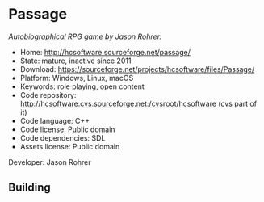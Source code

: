 # Passage

_Autobiographical RPG game by Jason Rohrer._

- Home: http://hcsoftware.sourceforge.net/passage/
- State: mature, inactive since 2011
- Download: https://sourceforge.net/projects/hcsoftware/files/Passage/
- Platform: Windows, Linux, macOS
- Keywords: role playing, open content
- Code repository: http://hcsoftware.cvs.sourceforge.net:/cvsroot/hcsoftware (cvs part of it)
- Code language: C++
- Code license: Public domain
- Code dependencies: SDL
- Assets license: Public domain

Developer: Jason Rohrer

## Building
